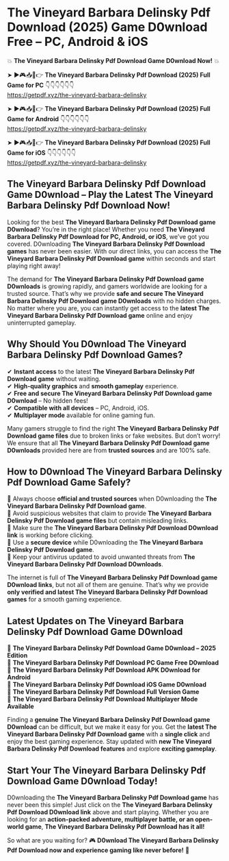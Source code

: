 # The Vineyard Barbara Delinsky Pdf Download (2025) Game D0wnload Free – PC, Android & iOS

💥 **The Vineyard Barbara Delinsky Pdf Download Game D0wnload Now!** 💥  

➤ ►🎮📥📱👉 **The Vineyard Barbara Delinsky Pdf Download (2025) Full Game for PC** 👇👇👇👇👇👇  
https://getpdf.xyz/the-vineyard-barbara-delinsky  

➤ ►🎮📥📱👉 **The Vineyard Barbara Delinsky Pdf Download (2025) Full Game for Android** 👇👇👇👇👇👇  
https://getpdf.xyz/the-vineyard-barbara-delinsky  

➤ ►🎮📥📱👉 **The Vineyard Barbara Delinsky Pdf Download (2025) Full Game for iOS** 👇👇👇👇👇👇  
https://getpdf.xyz/the-vineyard-barbara-delinsky  

## The Vineyard Barbara Delinsky Pdf Download Game D0wnload – Play the Latest The Vineyard Barbara Delinsky Pdf Download Now!

Looking for the best **The Vineyard Barbara Delinsky Pdf Download game D0wnload**? You’re in the right place! Whether you need **The Vineyard Barbara Delinsky Pdf Download for PC, Android, or iOS**, we’ve got you covered. D0wnloading **The Vineyard Barbara Delinsky Pdf Download games** has never been easier. With our direct links, you can access the **The Vineyard Barbara Delinsky Pdf Download game** within seconds and start playing right away!  

The demand for **The Vineyard Barbara Delinsky Pdf Download game D0wnloads** is growing rapidly, and gamers worldwide are looking for a trusted source. That’s why we provide **safe and secure The Vineyard Barbara Delinsky Pdf Download game D0wnloads** with no hidden charges. No matter where you are, you can instantly get access to the **latest The Vineyard Barbara Delinsky Pdf Download game** online and enjoy uninterrupted gameplay.  

## **Why Should You D0wnload The Vineyard Barbara Delinsky Pdf Download Games?**  

✔ **Instant access** to the latest **The Vineyard Barbara Delinsky Pdf Download game** without waiting.  
✔ **High-quality graphics** and **smooth gameplay** experience.  
✔ **Free and secure The Vineyard Barbara Delinsky Pdf Download game D0wnload** – No hidden fees!  
✔ **Compatible with all devices** – PC, Android, iOS.  
✔ **Multiplayer mode** available for online gaming fun.  

Many gamers struggle to find the right **The Vineyard Barbara Delinsky Pdf Download game files** due to broken links or fake websites. But don’t worry! We ensure that all **The Vineyard Barbara Delinsky Pdf Download game D0wnloads** provided here are from **trusted sources** and are 100% safe.  

## **How to D0wnload The Vineyard Barbara Delinsky Pdf Download Game Safely?**  

📌 Always choose **official and trusted sources** when D0wnloading the **The Vineyard Barbara Delinsky Pdf Download game**.  
📌 Avoid suspicious websites that claim to provide **The Vineyard Barbara Delinsky Pdf Download game files** but contain misleading links.  
📌 Make sure the **The Vineyard Barbara Delinsky Pdf Download D0wnload link** is working before clicking.  
📌 Use a **secure device** while D0wnloading the **The Vineyard Barbara Delinsky Pdf Download game**.  
📌 Keep your antivirus updated to avoid unwanted threats from **The Vineyard Barbara Delinsky Pdf Download D0wnloads**.  

The internet is full of **The Vineyard Barbara Delinsky Pdf Download game D0wnload links**, but not all of them are genuine. That’s why we provide **only verified and latest The Vineyard Barbara Delinsky Pdf Download games** for a smooth gaming experience.  

## **Latest Updates on The Vineyard Barbara Delinsky Pdf Download Game D0wnload**  

🔹 **The Vineyard Barbara Delinsky Pdf Download Game D0wnload – 2025 Edition**  
🔹 **The Vineyard Barbara Delinsky Pdf Download PC Game Free D0wnload**  
🔹 **The Vineyard Barbara Delinsky Pdf Download APK D0wnload for Android**  
🔹 **The Vineyard Barbara Delinsky Pdf Download iOS Game D0wnload**  
🔹 **The Vineyard Barbara Delinsky Pdf Download Full Version Game**  
🔹 **The Vineyard Barbara Delinsky Pdf Download Multiplayer Mode Available**  

Finding a **genuine The Vineyard Barbara Delinsky Pdf Download game D0wnload** can be difficult, but we make it easy for you. Get the **latest The Vineyard Barbara Delinsky Pdf Download game** with a **single click** and enjoy the best gaming experience. Stay updated with **new The Vineyard Barbara Delinsky Pdf Download features** and explore **exciting gameplay**.  

## **Start Your The Vineyard Barbara Delinsky Pdf Download Game D0wnload Today!**  

D0wnloading the **The Vineyard Barbara Delinsky Pdf Download game** has never been this simple! Just click on the **The Vineyard Barbara Delinsky Pdf Download D0wnload link** above and start playing. Whether you are looking for an **action-packed adventure, multiplayer battle, or an open-world game**, **The Vineyard Barbara Delinsky Pdf Download has it all!**  

So what are you waiting for? 🎮 **D0wnload The Vineyard Barbara Delinsky Pdf Download now and experience gaming like never before!** 🚀  